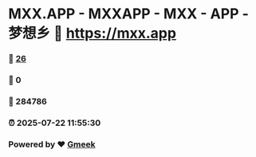 # MXX.APP - MXXAPP - MXX - APP -  梦想乡 :link: https://mxx.app 
### :page_facing_up: [26](https://mxx.app/tag.html) 
### :speech_balloon: 0 
### :hibiscus: 284786 
### :alarm_clock: 2025-07-22 11:55:30 
### Powered by :heart: [Gmeek](https://github.com/Meekdai/Gmeek)
